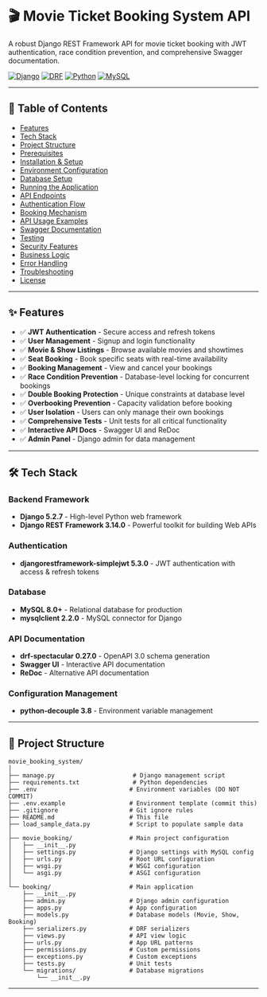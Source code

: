 # 🎬 Movie Ticket Booking System API

A robust Django REST Framework API for movie ticket booking with JWT authentication, race condition prevention, and comprehensive Swagger documentation.

[![Django](https://img.shields.io/badge/Django-5.2.7-green.svg)](https://www.djangoproject.com/)
[![DRF](https://img.shields.io/badge/DRF-3.14.0-red.svg)](https://www.django-rest-framework.org/)
[![Python](https://img.shields.io/badge/Python-3.10+-blue.svg)](https://www.python.org/)
[![MySQL](https://img.shields.io/badge/MySQL-8.0+-orange.svg)](https://www.mysql.com/)

---

## 📑 Table of Contents

- [Features](#-features)
- [Tech Stack](#-tech-stack)
- [Project Structure](#-project-structure)
- [Prerequisites](#-prerequisites)
- [Installation & Setup](#-installation--setup)
- [Environment Configuration](#-environment-configuration)
- [Database Setup](#-database-setup)
- [Running the Application](#-running-the-application)
- [API Endpoints](#-api-endpoints)
- [Authentication Flow](#-authentication-flow)
- [Booking Mechanism](#-booking-mechanism)
- [API Usage Examples](#-api-usage-examples)
- [Swagger Documentation](#-swagger-documentation)
- [Testing](#-testing)
- [Security Features](#-security-features)
- [Business Logic](#-business-logic)
- [Error Handling](#-error-handling)
- [Troubleshooting](#-troubleshooting)
- [License](#-license)

---

## ✨ Features

- ✅ **JWT Authentication** - Secure access and refresh tokens
- ✅ **User Management** - Signup and login functionality
- ✅ **Movie & Show Listings** - Browse available movies and showtimes
- ✅ **Seat Booking** - Book specific seats with real-time availability
- ✅ **Booking Management** - View and cancel your bookings
- ✅ **Race Condition Prevention** - Database-level locking for concurrent bookings
- ✅ **Double Booking Protection** - Unique constraints at database level
- ✅ **Overbooking Prevention** - Capacity validation before booking
- ✅ **User Isolation** - Users can only manage their own bookings
- ✅ **Comprehensive Tests** - Unit tests for all critical functionality
- ✅ **Interactive API Docs** - Swagger UI and ReDoc
- ✅ **Admin Panel** - Django admin for data management

---

## 🛠 Tech Stack

### **Backend Framework**
- **Django 5.2.7** - High-level Python web framework
- **Django REST Framework 3.14.0** - Powerful toolkit for building Web APIs

### **Authentication**
- **djangorestframework-simplejwt 5.3.0** - JWT authentication with access & refresh tokens

### **Database**
- **MySQL 8.0+** - Relational database for production
- **mysqlclient 2.2.0** - MySQL connector for Django

### **API Documentation**
- **drf-spectacular 0.27.0** - OpenAPI 3.0 schema generation
- **Swagger UI** - Interactive API documentation
- **ReDoc** - Alternative API documentation

### **Configuration Management**
- **python-decouple 3.8** - Environment variable management

---

## 📂 Project Structure

```
movie_booking_system/
│
├── manage.py                      # Django management script
├── requirements.txt               # Python dependencies
├── .env                          # Environment variables (DO NOT COMMIT)
├── .env.example                  # Environment template (commit this)
├── .gitignore                    # Git ignore rules
├── README.md                     # This file
├── load_sample_data.py           # Script to populate sample data
│
├── movie_booking/                # Main project configuration
│   ├── __init__.py
│   ├── settings.py               # Django settings with MySQL config
│   ├── urls.py                   # Root URL configuration
│   ├── wsgi.py                   # WSGI configuration
│   └── asgi.py                   # ASGI configuration
│
└── booking/                      # Main application
    ├── __init__.py
    ├── admin.py                  # Django admin configuration
    ├── apps.py                   # App configuration
    ├── models.py                 # Database models (Movie, Show, Booking)
    ├── serializers.py            # DRF serializers
    ├── views.py                  # API view logic
    ├── urls.py                   # App URL patterns
    ├── permissions.py            # Custom permissions
    ├── exceptions.py             # Custom exceptions
    ├── tests.py                  # Unit tests
    └── migrations/               # Database migrations
        └── __init__.py
```
---


